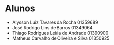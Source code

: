# Alunos

* Alysson Luiz Tavares da Rocha 01359689
* José Rodrigo Lins de Barros   01349064
* Thiago Rodrigues Leiria de Andrade    01390900
* Matheus Carvalho de Oliveira e Silva 01350925
